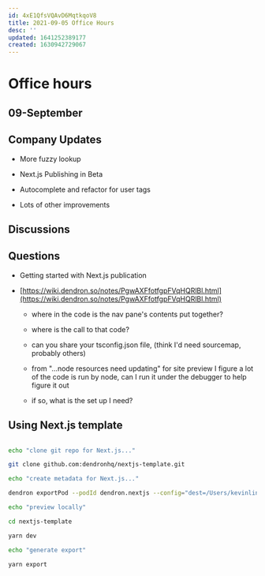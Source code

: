 ```yaml
---
id: 4xE1QfsVQAvD6MqtkqoV8
title: 2021-09-05 Office Hours
desc: ''
updated: 1641252389177
created: 1630942729067
---
```

<!-- Output copied to clipboard! -->

#  Office hours

## 09-September 

## Company Updates

* More fuzzy lookup

* Next.js Publishing in Beta

* Autocomplete and refactor for user tags

* Lots of other improvements

## Discussions

## Questions

* Getting started with Next.js publication

* [https://wiki.dendron.so/notes/PgwAXFfotfgpFVqHQRlBl.html](https://wiki.dendron.so/notes/PgwAXFfotfgpFVqHQRlBl.html)

  + where in the code is the nav pane's contents put together?

  + where is the call to that code?

  + can you share your tsconfig.json file, (think I'd need sourcemap, probably others)

  + from "...node resources need updating" for site preview I figure a lot of the code is run by node, can I run it under the debugger to help figure it out

  + if so, what is the set up I need?

## Using Next.js template

```sh

echo "clone git repo for Next.js..."

git clone github.com:dendronhq/nextjs-template.git

echo "create metadata for Next.js..."

dendron exportPod --podId dendron.nextjs --config="dest=/Users/kevinlin/code/dendron/packages/nextjs-template"

echo "preview locally"

cd nextjs-template

yarn dev

echo "generate export"

yarn export

```
